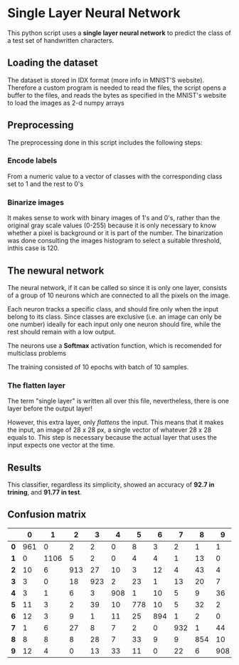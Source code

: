 # Single Layer Neural Network

This python script uses a **single layer neural network** to predict the class of a test set of handwritten characters.

## Loading the dataset
The dataset is stored in IDX format (more info in MNIST'S website). Therefore a custom program is needed to read the files, the script opens a buffer to the files, and reads the bytes as specified in the MNIST's website to load the images as 2-d numpy arrays

## Preprocessing
The preprocessing done in this script includes the following steps:

### Encode labels
From a numeric value to a vector of classes with the corresponding class set to 1 and the rest to 0's

### Binarize images
It makes sense to work with binary images of 1's and 0's, rather than the original gray scale values (0-255) because it is only necessary to know whether a pixel is background or it is part of the number. The binarization was done consulting the images histogram to select a suitable threshold, inthis case is 120.

## The newural network

The neural network, if it can be called so since it is only one layer, consists of a group of 10 neurons which are connected to all the pixels on the image.

Each neuron tracks a specific class, and should fire only when the input belong to its class. Since classes are exclusive (i.e. an image can only be one number) ideally for each input only one neuron should fire, while the rest should remain with a low output.

The neurons use a **Softmax** activation function, which is recomended for multiclass problems

The training consisted of 10 epochs with batch of 10 samples.

### The flatten layer

The term "single layer" is written all over this file, nevertheless, there is one layer before the output layer!

However, this extra layer, only *flattens* the input. This means that it makes the input, an image of 28 x 28 px, a single vector of whatever 28 x 28 equals to. This step is necessary because the actual layer that uses the input expects one vector at the time.

## Results

This classifier, regardless its simplicity, showed an accuracy of **92.7 in trining**, and **91.77 in test**.

## Confusion matrix

|     | 0 | 1  | 2 | 3 | 4 | 5 | 6 | 7 | 8 | 9 |
|-----|---|--- |---|---|---|---|---|---|---|---|
|**0**|961| 0  | 2 | 2 | 0 | 8 | 3 | 2 | 1 | 1 |
|**1**| 0 |1106| 5 | 2 | 0 | 4 | 4 | 1 | 13| 0 |
|**2**| 10| 6  |913| 27| 10| 3 | 12| 4 | 43| 4 |
|**3**| 3 | 0  | 18|923| 2 | 23| 1 | 13| 20| 7 |
|**4**| 3 | 1  | 6 | 3 |908| 1 | 10| 5 | 9 | 36|
|**5**| 11| 3  | 2 | 39| 10|778| 10| 5 | 32| 2 |
|**6**| 12| 3  | 9 | 1 | 11| 25|894| 1 | 2 | 0 |
|**7**|  1| 6  | 27| 8 | 7 | 2 | 0 |932| 1 | 44|
|**8**| 8 | 8  | 8 | 28| 7 | 33| 9 | 9 |854| 10|
|**9**| 12| 4  | 0 | 13| 33| 11| 0 | 22| 6 |908|
